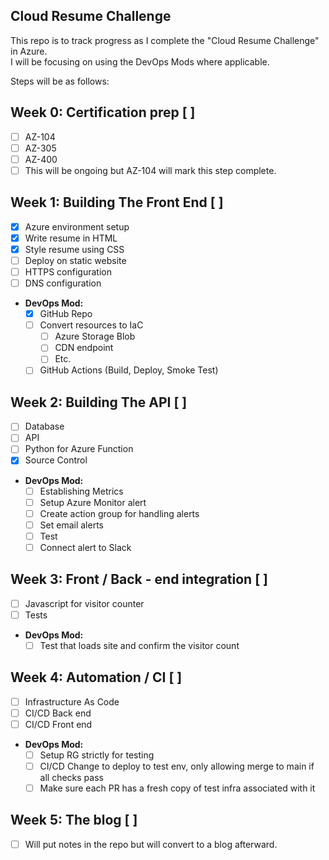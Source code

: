 ## Cloud Resume Challenge 
This repo is to track progress as I complete the "Cloud Resume Challenge" in Azure.\
I will be focusing on using the DevOps Mods where applicable. 

Steps will be as follows: 

## Week 0: Certification prep [ ] 
  - [ ] AZ-104
  - [ ] AZ-305
  - [ ] AZ-400
  - [ ] This will be ongoing but AZ-104 will mark this step complete. 

## Week 1: Building The Front End [ ]
  - [X] Azure environment setup 
  - [X] Write resume in HTML
  - [X] Style resume using CSS
  - [ ] Deploy on static website
  - [ ] HTTPS configuration 
  - [ ] DNS configuration 

  * **DevOps Mod:**
    - [X] GitHub Repo
    - [ ] Convert resources to IaC
      - [ ] Azure Storage Blob 
      - [ ] CDN endpoint 
      - [ ] Etc.
    - [ ] GitHub Actions (Build, Deploy, Smoke Test) 

## Week 2: Building The API [ ]
  - [ ] Database
  - [ ] API
  - [ ] Python for Azure Function
  - [X] Source Control

  * **DevOps Mod:**
    - [ ] Establishing Metrics
    - [ ] Setup Azure Monitor alert
    - [ ] Create action group for handling alerts
    - [ ] Set email alerts
    - [ ] Test
    - [ ] Connect alert to Slack

## Week 3: Front / Back - end integration [ ]
  - [ ] Javascript for visitor counter
  - [ ] Tests 

  * **DevOps Mod:**
    - [ ] Test that loads site and confirm the visitor count

## Week 4: Automation / CI [ ] 
  - [ ] Infrastructure As Code
  - [ ] CI/CD Back end
  - [ ] CI/CD Front end

  * **DevOps Mod:**
    - [ ] Setup RG strictly for testing
    - [ ] CI/CD Change to deploy to test env, only allowing merge to main if all checks pass
    - [ ] Make sure each PR has a fresh copy of test infra associated with it

## Week 5: The blog [ ]
  - [ ] Will put notes in the repo but will convert to a blog afterward.

  


  

